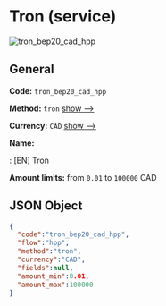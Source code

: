 
# Tron (service) 
![tron_bep20_cad_hpp](https://static.openfintech.io/payment_methods/tron_bep20_cad_hpp/logo.svg?w=400&c=v0.59.26#w200)  

## General 
 
**Code:** `tron_bep20_cad_hpp` 
 
**Method:** `tron` 
 [show -->](/payment-methods/tron/) 
 
**Currency:** `CAD` [show -->](/currencies/CAD/) 
 
**Name:** 
 
:	[EN] Tron 
 
**Amount limits:** from `0.01` to `100000` CAD 

## JSON Object 

```json
{
  "code":"tron_bep20_cad_hpp",
  "flow":"hpp",
  "method":"tron",
  "currency":"CAD",
  "fields":null,
  "amount_min":0.01,
  "amount_max":100000
}
```  
